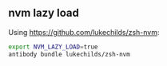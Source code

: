 ## nvm lazy load

Using https://github.com/lukechilds/zsh-nvm:

```sh
export NVM_LAZY_LOAD=true
antibody bundle lukechilds/zsh-nvm
```
